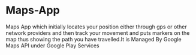 # Maps-App
Maps App which initially locates your position either through gps or other network providers and then track your movement and puts markers on the map thus showing the path you have travelled.It is Managed By Google Maps API under Google Play Services
